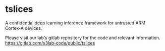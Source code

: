 # tslices
A confidential deep learning inference framework for untrusted ARM Cortex-A devices.

Please visit our lab's gitlab repository for the code and relevant information.
https://gitlab.com/s3lab-code/public/tslices 
